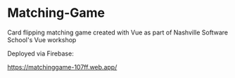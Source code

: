 # Matching-Game

Card flipping matching game created with Vue as part of Nashville Software School's Vue workshop

Deployed via Firebase:

https://matchinggame-107ff.web.app/
